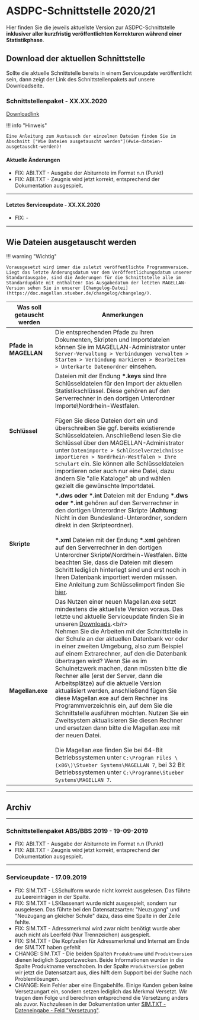 # ASDPC-Schnittstelle 2020/21

Hier finden Sie die jeweils aktuellste Version zur ASDPC-Schnittstelle **inklusiver aller kurzfristig veröffentlichten Korrekturen während einer Statistikphase**.

## Download der aktuellen Schnittstelle

Sollte die aktuelle Schnittstelle bereits in einem Serviceupdate veröffentlicht sein, dann zeigt der Link des Schnittstellenpakets auf unsere Downloadseite.

### Schnittstellenpaket - XX.XX.2020

[Downloadlink](https://my.hidrive.com/share/neqlm8tqnv)

!!! info "Hinweis"

    Eine Anleitung zum Austausch der einzelnen Dateien finden Sie im Abschnitt ["Wie Dateien ausgetauscht werden"](#wie-dateien-ausgetauscht-werden)!

#### Aktuelle Änderungen

* FIX: ABI.TXT - Ausgabe der Abiturnote im Format n.n (Punkt)
* FIX: ABI.TXT - Zeugnis wird jetzt korrekt, entsprechend der Dokumentation ausgespielt.

---

#### Letztes Serviceupdate - XX.XX.2020

* FIX: -

---

## Wie Dateien ausgetauscht werden

!!! warning "Wichtig"

    Vorausgesetzt wird immer die zuletzt veröffentlichte Programmversion. Liegt das letzte Änderungsdatum vor dem Veröffentlichungsdatum unserer Standardausgabe, sind die Änderungen für die Schnittstelle alle im Standardupdate mit enthalten! Das Ausgabedatum der letzten MAGELLAN-Version sehen Sie in unserer [Changelog-Datei](https://doc.magellan.stueber.de/changelog/changelog/).

Was soll getauscht werden | Anmerkungen
------------------------- | -----------
**Pfade in MAGELLAN**     | Die entsprechenden Pfade zu Ihren Dokumenten, Skripten und Importdateien können Sie im MAGELLAN-Administrator unter `Server-Verwaltung > Verbindungen verwalten > Starten > Verbindung markieren > Bearbeiten > Unterkarte Datenordner` einsehen.
**Schlüssel**             | Dateien mit der Endung **\*.keys** sind Ihre Schlüsseldateien für den Import der aktuellen Statistikschlüssel. Diese gehören auf den Serverrechner in den dortigen Unterordner Importe\Nordrhein-Westfalen.<br><br>Fügen Sie diese Dateien dort ein und überschreiben Sie ggf. bereits existierende Schlüsseldateien. Anschließend lesen Sie die Schlüssel über den MAGELLAN-Administrator unter `Datenimporte > Schlüsselverzeichnisse importieren > Nordrhein-Westfalen > Ihre Schulart` ein. Sie können alle Schlüsseldateien importieren oder auch nur eine Datei, dazu ändern Sie "alle Kataloge" ab und wählen gezielt die gewünschte Importdatei.
**Skripte**               | **\*.dws oder \*.int**  Dateien mit der Endung **\*.dws oder \*.int** gehören auf den Serverrechner in den dortigen Unterordner Skripte \(**Achtung**: Nicht in den Bundesland-Unterordner, sondern direkt in den Skripteordner\).<br/><br/>**\*.xml** Dateien mit der Endung **\*.xml** gehören auf den Serverrechner in den dortigen Unterordner Skripte\Nordrhein-Westfalen. Bitte beachten Sie, dass die Dateien mit diesem Schritt lediglich hinterlegt sind und erst noch in Ihren Datenbank importiert werden müssen. Eine Anleitung zum Schlüsselimport finden Sie [hier](https://doc.ls.stueber.de/schluesselverzeichnisse/).
**Magellan.exe**          | Das Nutzen einer neuen Magellan.exe setzt mindestens die aktuellste Version voraus. Das letzte und aktuelle Serviceupdate finden Sie in unseren [Downloads](http://magellan.stueber.de/download.php).<b/r><br/>Nehmen Sie die Arbeiten mit der Schnittstelle in der Schule an der aktuellen Datenbank vor oder in einer zweiten Umgebung, also zum Beispiel auf einem Extrarechner, auf den die Datenbank übertragen wird? Wenn Sie es im Schulnetzwerk machen, dann müssten bitte die Rechner alle \(erst der Server, dann die Arbeitsplätze\) auf die aktuelle Version aktualisiert werden, anschließend fügen Sie diese Magellan.exe auf dem Rechner ins Programmverzeichnis ein, auf dem Sie die Schnittstelle ausführen möchten. Nutzen Sie ein Zweitsystem aktualisieren Sie diesen Rechner und ersetzen dann bitte die Magellan.exe mit der neuen Datei.<br/><br/>Die Magellan.exe finden Sie bei 64-Bit Betriebssystemen unter `C:\Program Files \(x86\)\Stueber Systems\MAGELLAN 7`, bei 32 Bit Betriebssystemen unter `C:\Programme\Stueber Systems\MAGELLAN 7`.

---

## Archiv

---

### Schnittstellenpaket ABS/BBS 2019 - 19-09-2019

* FIX: ABI.TXT - Ausgabe der Abiturnote im Format n.n (Punkt)
* FIX: ABI.TXT - Zeugnis wird jetzt korrekt, entsprechend der Dokumentation ausgespielt.

---

### Serviceupdate - 17.09.2019

* FIX: SIM.TXT - LSSchulform wurde nicht korrekt ausgelesen. Das führte zu Leereinträgen in der Spalte.
* FIX: SIM.TXT - LSKlassenart wurde nicht ausgespielt, sondern nur ausgelesen. Das führte bei den Datensatzsarten: "Neuzugang" und "Neuzugang an gleicher Schule" dazu, dass eine Spalte in der Zeile fehlte.
* FIX: SIM.TXT - Adressmerkmal wird zwar nicht benötigt wurde aber auch nicht als Leerfeld (Nur Trennzeichen) ausgespielt.
* FIX: SIM.TXT - Die Kopfzeilen für Adressmerkmal und Internat am Ende der SIM.TXT haben gefehlt
* CHANGE: SIM.TXT - Die beiden Spalten `Produktname` und `Produktversion` dienen lediglich Supportzwecken. Beide Informationen wurden in die Spalte Produktname verschoben. In der Spalte `Produktversion` geben wir jetzt die Datensatzart aus, dies hilft dem Support bei der Suche nach Problemlösungen.
* CHANGE: Kein Fehler aber eine Eingabehilfe. Einige Kunden geben keine Versetzungart ein, sondern setzen lediglich das Merkmal Versetzt. Wir tragen dem Folge und berechnen entsprechend die Versetzung anders als zuvor. Nachzulesen in der Dokumentation unter [SIM.TXT - Dateneingabe - Feld "Versetzung"](https://doc.ls.stueber.de/nordrhein-westfalen/schuelerdaten/#dateneingabe).
